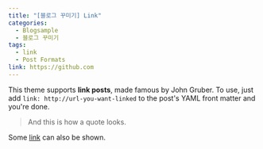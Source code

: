```yaml
---
title: "[블로그 꾸미기] Link"
categories: 
  - Blogsample
  - 블로그 꾸미기
tags:
  - link
  - Post Formats
link: https://github.com
---
```


This theme supports **link posts**, made famous by John Gruber. To use, just add `link: http://url-you-want-linked` to the post's YAML front matter and you're done.

> And this is how a quote looks.

Some [link](#) can also be shown.